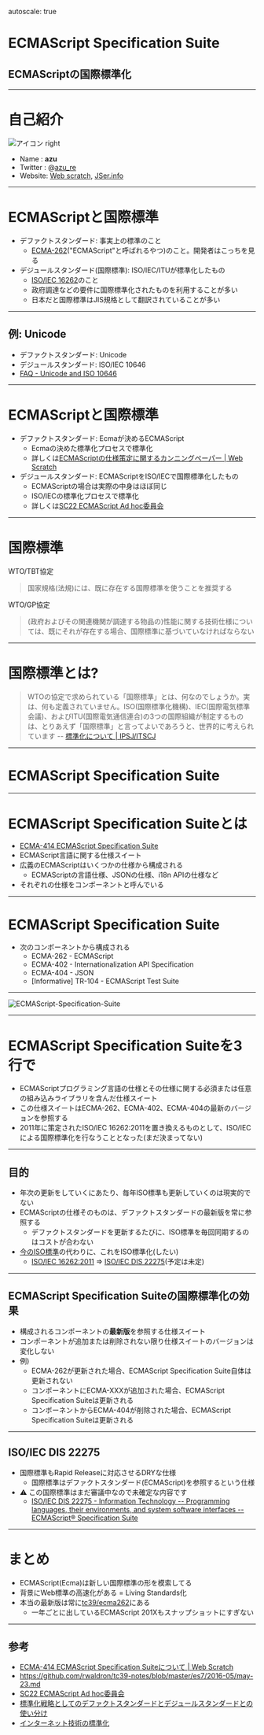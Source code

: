 autoscale: true

# ECMAScript Specification Suite

## ECMAScriptの国際標準化

----

# 自己紹介

![アイコン right](https://github.com/azu.png)

- Name : **azu**
- Twitter : @[azu_re](https://twitter.com/azu_re)
- Website: [Web scratch], [JSer.info]

[Web scratch]: http://efcl.info/ "Web scratch"
[JSer.info]: http://jser.info/ "JSer.info"

----

# ECMAScriptと国際標準

- デファクトスタンダード: 事実上の標準のこと
  - [ECMA-262](http://www.ecma-international.org/publications/standards/Ecma-262.htm "ECMA-262")("ECMAScript"と呼ばれるやつ)のこと。開発者はこっちを見る
- デジュールスタンダード(国際標準): ISO/IEC/ITUが標準化したもの
  - [ISO/IEC 16262](http://www.iso.org/iso/catalogue_detail.htm?csnumber=55755 "ISO/IEC 16262")のこと
  - 政府調達などの要件に国際標準化されたものを利用することが多い
  - 日本だと国際標準はJIS規格として翻訳されていることが多い

----

## 例: Unicode

- デファクトスタンダード: Unicode
- デジュールスタンダード: ISO/IEC 10646
- [FAQ - Unicode and ISO 10646](http://unicode.org/faq/unicode_iso.html "FAQ - Unicode and ISO 10646")

----


# ECMAScriptと国際標準

- デファクトスタンダード: Ecmaが決めるECMAScript
  - Ecmaの決めた標準化プロセスで標準化
  - 詳しくは[ECMAScriptの仕様策定に関するカンニングペーパー | Web Scratch](http://efcl.info/2015/10/18/ecmascript-paper/ "ECMAScriptの仕様策定に関するカンニングペーパー | Web Scratch")
- デジュールスタンダード: ECMAScriptをISO/IECで国際標準化したもの
  - ECMAScriptの場合は実際の中身はほぼ同じ
  - ISO/IECの標準化プロセスで標準化
  - 詳しくは[SC22 ECMAScript Ad hoc委員会](http://azu.github.io/slide/2016/jser5years/sc22-ecmascript-ahodc.html "SC22 ECMAScript Ad hoc委員会")

-----

# 国際標準

WTO/TBT協定

> 国家規格(法規)には、既に存在する国際標準を使うことを推奨する

WTO/GP協定

> (政府およびその関連機関が調達する物品の)性能に関する技術仕様については、既にそれが存在する場合、国際標準に基づいていなければならない

----

# 国際標準とは?

> WTOの協定で求められている「国際標準」とは、何なのでしょうか。実は、何も定義されていません。ISO(国際標準化機構)、IEC(国際電気標準会議)、およびITU(国際電気通信連合)の3つの国際組織が制定するものは、とりあえず「国際標準」と言ってよいであろうと、世界的に考えられています
> -- [標準化について | IPSJ/ITSCJ](https://www.itscj.ipsj.or.jp)

-----


# ECMAScript Specification Suite

-----

# ECMAScript Specification Suiteとは

- [ECMA-414 ECMAScript Specification Suite](https://www.ecma-international.org/publications/standards/Ecma-414.htm "Standard ECMA-414")
- ECMAScript言語に関する仕様スイート
- 広義のECMAScriptはいくつかの仕様から構成される
  - ECMAScriptの言語仕様、JSONの仕様、i18n APIの仕様など
- それぞれの仕様をコンポーネントと呼んでいる

----

# ECMAScript Specification Suite

- 次のコンポーネントから構成される
  - ECMA-262 - ECMAScript
  - ECMA-402 - Internationalization API Specification
  - ECMA-404 - JSON
  - [Informative] TR-104 - ECMAScript Test Suite

----

![ECMAScript-Specification-Suite](./img/ECMAScript-Specification-Suite.png)

----

# ECMAScript Specification Suiteを3行で

- ECMAScriptプログラミング言語の仕様とその仕様に関する必須または任意の組み込みライブラリを含んだ仕様スイート
- この仕様スイートはECMA-262、ECMA-402、ECMA-404の最新のバージョンを参照する
- 2011年に策定されたISO/IEC 16262:2011を置き換えるものとして、ISO/IECによる国際標準化を行なうこととなった(まだ決まってない)

----

## 目的

- 年次の更新をしていくにあたり、毎年ISO標準も更新していくのは現実的でない
- ECMAScriptの仕様そのものは、デファクトスタンダードの最新版を常に参照する
  - デファクトスタンダードを更新するたびに、ISO標準を毎回同期するのはコストが合わない
- [今のISO標準](https://www.iso.org/standard/55755.html)の代わりに、これをISO標準化(したい)
  - [ISO/IEC 16262:2011](https://www.iso.org/standard/55755.html "ISO/IEC 16262:2011 - Information technology -- Programming languages, their environments and system software interfaces -- ECMAScript language specification") => [ISO/IEC DIS 22275](https://www.iso.org/standard/73002.html "ISO/IEC DIS 22275 - Information Technology -- Programming languages, their environments, and system software interfaces -- ECMAScript® Specification Suite")(予定は未定)

----

## ECMAScript Specification Suiteの国際標準化の効果

- 構成されるコンポーネントの**最新版**を参照する仕様スイート
- コンポーネントが追加または削除されない限り仕様スイートのバージョンは変化しない
- 例)
  - ECMA-262が更新された場合、ECMAScript Specification Suite自体は更新されない
  - コンポーネントにECMA-XXXが追加された場合、ECMAScript Specification Suiteは更新される
  - コンポーネントからECMA-404が削除された場合、ECMAScript Specification Suiteは更新される

----

## ISO/IEC DIS 22275

- 国際標準もRapid Releaseに対応させるDRYな仕様
  - 国際標準はデファクトスタンダード(ECMAScript)を参照するという仕様
- :warning: この国際標準はまだ審議中なので未確定な内容です
  - [ISO/IEC DIS 22275 - Information Technology -- Programming languages, their environments, and system software interfaces -- ECMAScript® Specification Suite](https://www.iso.org/standard/73002.html "ISO/IEC DIS 22275 - Information Technology -- Programming languages, their environments, and system software interfaces -- ECMAScript® Specification Suite")

----

# まとめ

- ECMAScript(Ecma)は新しい国際標準の形を模索してる
- 背景にWeb標準の高速化がある = Living Standards化
- 本当の最新版は常に[tc39/ecma262](https://github.com/tc39/ecma262 "tc39/ecma262")にある
	- 一年ごとに出しているECMAScript 201Xもスナップショットにすぎない


----

## 参考

- [ECMA-414 ECMAScript Specification Suiteについて | Web Scratch](http://efcl.info/2017/02/27/ecma-414/ "ECMA-414 ECMAScript Specification Suiteについて | Web Scratch")
- <https://github.com/rwaldron/tc39-notes/blob/master/es7/2016-05/may-23.md>
- [SC22 ECMAScript Ad hoc委員会](http://azu.github.io/slide/2016/jser5years/sc22-ecmascript-ahodc.html "SC22 ECMAScript Ad hoc委員会")
- [標準化戦略としてのデファクトスタンダードとデジュールスタンダードとの使い分け](http://www.y-adagio.com/public/confs/mags/std_qualt/draft_ver6.htm "標準化戦略としてのデファクトスタンダードとデジュールスタンダードとの使い分け")
- [インターネット技術の標準化](https://www.w3.org/2007/Talks/0611-naist-fs/ "インターネット技術の標準化")